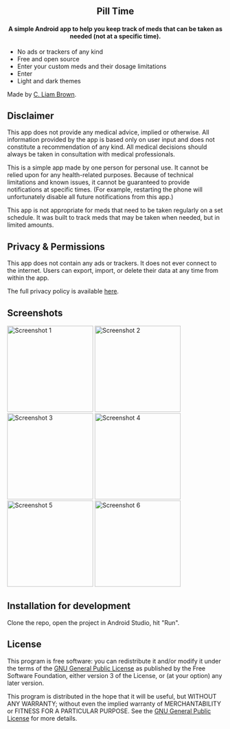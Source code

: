<h2 align="center"><b>Pill Time</b></h2>

<h4 align="center">A simple Android app to help you keep track of meds that can be taken as needed (not at a specific time).</h4>

* No ads or trackers of any kind
* Free and open source
* Enter your custom meds and their dosage limitations
* Enter
* Light and dark themes

Made by [C. Liam Brown](https://cliambrown.com).

## Disclaimer

This app does not provide any medical advice, implied or otherwise. All information provided by the app is based only on user input and does not constitute a recommendation of any kind. All medical decisions should always be taken in consultation with medical professionals.

This is a simple app made by one person for personal use. It cannot be relied upon for any health-related purposes. Because of technical limitations and known issues, it cannot be guaranteed to provide notifications at specific times. (For example, restarting the phone will unfortunately disable all future notifications from this app.)

This app is not appropriate for meds that need to be taken regularly on a set schedule. It was built to track meds that may be taken when needed, but in limited amounts.

## Privacy & Permissions

This app does not contain any ads or trackers. It does not ever connect to the internet. Users can export, import, or delete their data at any time from within the app.

The full privacy policy is available <a href="https://github.com/cliambrown/PillTime/blob/master/PRIVACY.md">here</a>.

## Screenshots

<a href="https://raw.githubusercontent.com/cliambrown/PillTime/master/easy_noise_screenshot_1.png"><img src="https://raw.githubusercontent.com/cliambrown/PillTime/master/easy_noise_screenshot_1.png" width="200px" alt="Screenshot 1"></a> <a href="https://raw.githubusercontent.com/cliambrown/PillTime/master/easy_noise_screenshot_2.png"><img src="https://raw.githubusercontent.com/cliambrown/PillTime/master/easy_noise_screenshot_2.png" width="200px" alt="Screenshot 2"></a> <a href="https://raw.githubusercontent.com/cliambrown/PillTime/master/easy_noise_screenshot_3.png"><img src="https://raw.githubusercontent.com/cliambrown/PillTime/master/easy_noise_screenshot_3.png" width="200px" alt="Screenshot 3"></a> <a href="https://raw.githubusercontent.com/cliambrown/PillTime/master/easy_noise_screenshot_4.png"><img src="https://raw.githubusercontent.com/cliambrown/PillTime/master/easy_noise_screenshot_4.png" width="200px" alt="Screenshot 4"></a> <a href="https://raw.githubusercontent.com/cliambrown/PillTime/master/easy_noise_screenshot_5.png"><img src="https://raw.githubusercontent.com/cliambrown/PillTime/master/easy_noise_screenshot_5.png" width="200px" alt="Screenshot 5"></a> <a href="https://raw.githubusercontent.com/cliambrown/PillTime/master/easy_noise_screenshot_6.png"><img src="https://raw.githubusercontent.com/cliambrown/PillTime/master/easy_noise_screenshot_6.png" width="200px" alt="Screenshot 6"></a>

## Installation for development

Clone the repo, open the project in Android Studio, hit "Run".

## License

This program is free software: you can redistribute it and/or modify it under the terms of the [GNU General Public License](https://www.gnu.org/licenses/gpl.html) as published by the Free Software Foundation, either version 3 of the License, or (at your option) any later version.

This program is distributed in the hope that it will be useful, but WITHOUT ANY WARRANTY; without even the implied warranty of MERCHANTABILITY or FITNESS FOR A PARTICULAR PURPOSE. See the [GNU General Public License](https://www.gnu.org/licenses/gpl.html) for more details.
